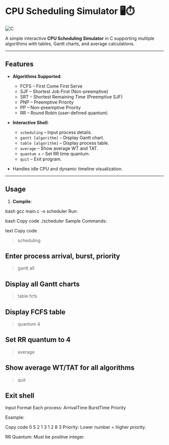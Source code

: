 # CPU Scheduling Simulator 🖥️⏱️

![C](https://img.shields.io/badge/Language-C-blue)

A simple interactive **CPU Scheduling Simulator** in C supporting multiple algorithms with tables, Gantt charts, and average calculations.

---

## Features

- **Algorithms Supported**:
  - FCFS – First Come First Serve
  - SJF – Shortest Job First (Non-preemptive)
  - SRT – Shortest Remaining Time (Preemptive SJF)
  - PNP – Preemptive Priority
  - PP – Non-preemptive Priority
  - RR – Round Robin (user-defined quantum)

- **Interactive Shell**:
  - `scheduling` – Input process details.
  - `gantt [algorithm]` – Display Gantt chart.
  - `table [algorithm]` – Display process table.
  - `average` – Show average WT and TAT.
  - `quantum x` – Set RR time quantum.
  - `quit` – Exit program.

- Handles idle CPU and dynamic timeline visualization.

---

## Usage

1. **Compile**:

bash
gcc main.c -o scheduler
Run:

bash
Copy code
./scheduler
Sample Commands:

text
Copy code
> scheduling
## Enter process arrival, burst, priority

> gantt all
## Display all Gantt charts

> table fcfs
## Display FCFS table

> quantum 4
## Set RR quantum to 4

> average
## Show average WT/TAT for all algorithms

> quit
## Exit shell
Input Format
Each process: ArrivalTime BurstTime Priority

Example:

Copy code
0 5 2
1 3 1
2 8 3
Priority: Lower number = higher priority.

RR Quantum: Must be positive integer.
